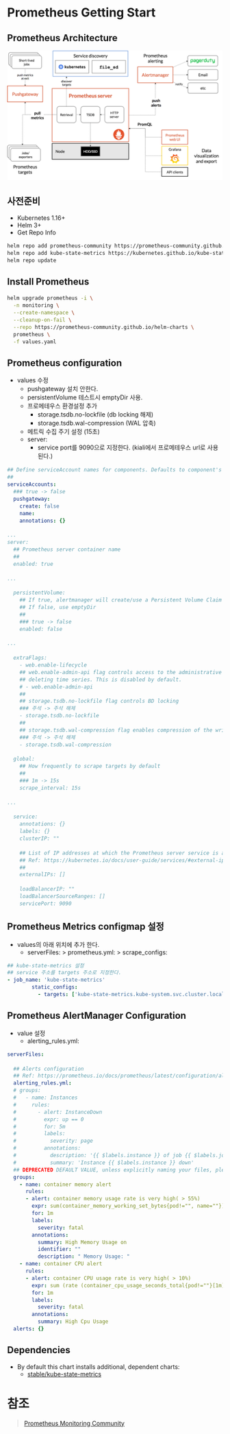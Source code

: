 # Prometheus Getting Start

## Prometheus Architecture
![Prometheus Architecture](./images/prometheus-architecture.png)

## 사전준비
- Kubernetes 1.16+
- Helm 3+
- Get Repo Info
```sh
helm repo add prometheus-community https://prometheus-community.github.io/helm-charts
helm repo add kube-state-metrics https://kubernetes.github.io/kube-state-metrics
helm repo update
```

## Install Prometheus
```sh
helm upgrade prometheus -i \
  -n monitoring \
  --create-namespace \
  --cleanup-on-fail \
  --repo https://prometheus-community.github.io/helm-charts \
  prometheus \
  -f values.yaml
```

## Prometheus configuration
- values 수정
  - pushgateway 설치 안한다.
  - persistentVolume 테스트시 emptyDir 사용.
  - 프로메테우스 환경설정 추가 
    - storage.tsdb.no-lockfile (db locking 해제)
    - storage.tsdb.wal-compression (WAL 압축)
  - 메트릭 수집 주기 설정 (15초)
  - server:
    - service port를 9090으로 지정한다. (kiali에서 프로메테우스 url로 사용 된다.)
```yaml
## Define serviceAccount names for components. Defaults to component's fully qualified name.
##
serviceAccounts:
  ### true -> false
  pushgateway:
    create: false
    name:
    annotations: {}

...
server:
  ## Prometheus server container name
  ##
  enabled: true

...

  persistentVolume:
    ## If true, alertmanager will create/use a Persistent Volume Claim
    ## If false, use emptyDir
    ##
    ### true -> false
    enabled: false

...

  extraFlags:
    - web.enable-lifecycle
    ## web.enable-admin-api flag controls access to the administrative HTTP API which includes functionality such as
    ## deleting time series. This is disabled by default.
    # - web.enable-admin-api
    ##
    ## storage.tsdb.no-lockfile flag controls BD locking
    ### 주석 -> 주석 해제
    - storage.tsdb.no-lockfile
    ##
    ## storage.tsdb.wal-compression flag enables compression of the write-ahead log (WAL)
    ### 주석 -> 주석 해제
    - storage.tsdb.wal-compression

  global:
    ## How frequently to scrape targets by default
    ##
    ### 1m -> 15s
    scrape_interval: 15s

...

  service:
    annotations: {}
    labels: {}
    clusterIP: ""

    ## List of IP addresses at which the Prometheus server service is available
    ## Ref: https://kubernetes.io/docs/user-guide/services/#external-ips
    ##
    externalIPs: []

    loadBalancerIP: ""
    loadBalancerSourceRanges: []
    servicePort: 9090

```

## Prometheus Metrics configmap 설정
- values의 아래 위치에 추가 한다. 
  - serverFiles: > prometheus.yml: > scrape_configs: 
```yaml
## kube-state-metrics 설정
## service 주소를 targets 주소로 지정한다.
- job_name: 'kube-state-metrics'
        static_configs:
          - targets: ['kube-state-metrics.kube-system.svc.cluster.local:8080']
```


## Prometheus AlertManager Configuration
- value 설정
  - alerting_rules.yml:
```yaml
serverFiles:

  ## Alerts configuration
  ## Ref: https://prometheus.io/docs/prometheus/latest/configuration/alerting_rules/
  alerting_rules.yml:
  # groups:
  #   - name: Instances
  #     rules:
  #       - alert: InstanceDown
  #         expr: up == 0
  #         for: 5m
  #         labels:
  #           severity: page
  #         annotations:
  #           description: '{{ $labels.instance }} of job {{ $labels.job }} has been down for more than 5 minutes.'
  #           summary: 'Instance {{ $labels.instance }} down'
  ## DEPRECATED DEFAULT VALUE, unless explicitly naming your files, please use alerting_rules.yml
  groups:
    - name: container memory alert
      rules:
      - alert: container memory usage rate is very high( > 55%)
        expr: sum(container_memory_working_set_bytes{pod!="", name=""})/ sum (kube_node_status_allocatable_memory_bytes) * 100 > 55
        for: 1m
        labels:
          severity: fatal
        annotations:
          summary: High Memory Usage on 
          identifier: ""
          description: " Memory Usage: "
    - name: container CPU alert
      rules:
      - alert: container CPU usage rate is very high( > 10%)
        expr: sum (rate (container_cpu_usage_seconds_total{pod!=""}[1m])) / sum (machine_cpu_cores) * 100 > 10
        for: 1m
        labels:
          severity: fatal
        annotations:
          summary: High Cpu Usage
  alerts: {}
```

## Dependencies 
- By default this chart installs additional, dependent charts:
  - [stable/kube-state-metrics](https://github.com/helm/charts/tree/master/stable/kube-state-metrics)

# 참조
> [Prometheus Monitoring Community]([참조링크](https://github.com/prometheus-community/helm-charts))